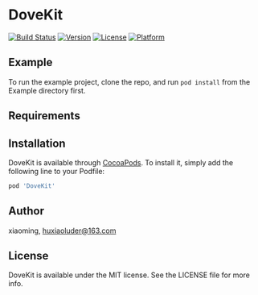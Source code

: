 # DoveKit

[![Build Status](https://travis-ci.org/huxiaoluder/DoveKit.svg?branch=1.0.0)](https://travis-ci.org/huxiaoluder/DoveKit)
[![Version](https://img.shields.io/cocoapods/v/DoveKit.svg?style=flat)](https://cocoapods.org/pods/DoveKit)
[![License](https://img.shields.io/cocoapods/l/DoveKit.svg?style=flat)](https://cocoapods.org/pods/DoveKit)
[![Platform](https://img.shields.io/cocoapods/p/DoveKit.svg?style=flat)](https://cocoapods.org/pods/DoveKit)

## Example

To run the example project, clone the repo, and run `pod install` from the Example directory first.

## Requirements

## Installation

DoveKit is available through [CocoaPods](https://cocoapods.org). To install
it, simply add the following line to your Podfile:

```ruby
pod 'DoveKit'
```

## Author

xiaoming, huxiaoluder@163.com

## License

DoveKit is available under the MIT license. See the LICENSE file for more info.

